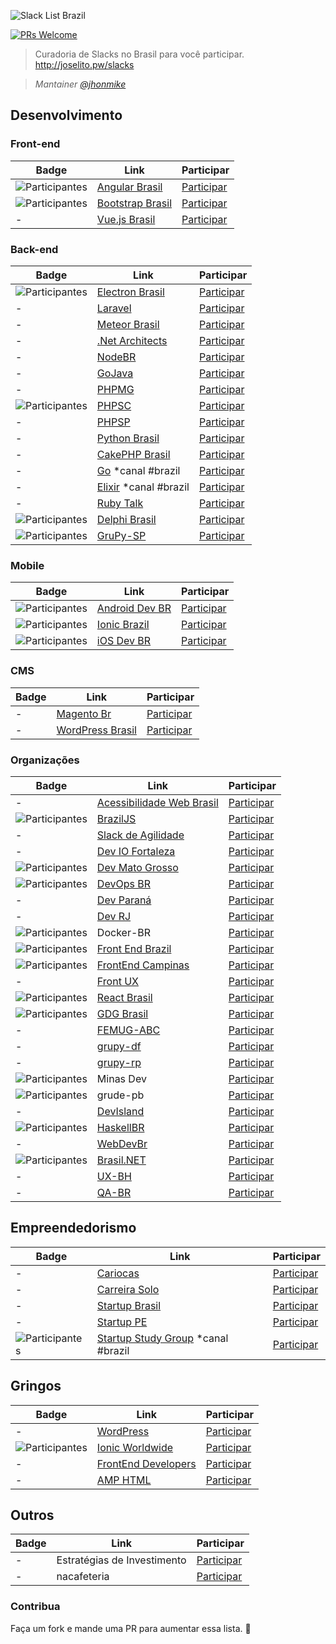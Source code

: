 ![Slack List Brazil](res/logo.jpg)

[![PRs Welcome](https://img.shields.io/badge/PRs-welcome-brightgreen.svg?style=flat-square)](http://makeapullrequest.com)

> Curadoria de Slacks no Brasil para você participar.<br>
> http://joselito.pw/slacks

> *Mantainer [@jhonmike](https://github.com/jhonmike)*

## Desenvolvimento

### Front-end

Badge | Link | Participar
----- | ---- | ----
![Participantes](https://angularbrasil.herokuapp.com/badge.svg) | [Angular Brasil](http://angularjsbrasil.com.br/) | [Participar](https://angularbrasil.herokuapp.com/)
![Participantes](https://bootstrapbrasil-slack.herokuapp.com/badge.svg) | [Bootstrap Brasil](http://getbootstrap.com.br/) | [Participar](http://getbootstrap.com.br/slack)
- | [Vue.js Brasil](https://vuejs-brasil.slack.com/) | [Participar](http://slack.vuejs-brasil.com.br/)

### Back-end

Badge | Link | Participar
----- | ---- | ----
![Participantes](https://electronbrasil.herokuapp.com/badge.svg) | [Electron Brasil](http://electronbrasil.github.io/) | [Participar](https://electronbrasil.herokuapp.com/)|
- | [Laravel](https://laravel-br.slack.com) | [Participar](http://slack.laravel.com.br/)
- | [Meteor Brasil](https://meteor-brasil.slack.com/) | [Participar](http://meteor-brasil.herokuapp.com)
- | [.Net Architects](http://dotnetarchitects.slack.com/) | [Participar](http://dotnetarchitects.azurewebsites.net/)
- | [NodeBR](http://nodebr.slack.com/) | [Participar](https://slack.nodebr.org)
- | [GoJava](gojavajug.slack.com) | [Participar](goo.gl/forms/a0M1ythc96cBNBuj1)
- | [PHPMG](http://phpmg.com/) | [Participar](http://slack.phpmg.com/)
![Participantes](https://phpsc-slackin.herokuapp.com/badge.svg) | [PHPSC](http://www.phpsc.com.br) | [Participar](https://phpsc-slackin.herokuapp.com/)
- | [PHPSP](http://www.phpsp.org.br) | [Participar](https://phpsp-slackin.jelasticlw.com.br/)
- | [Python Brasil](https://pythonbrasil.slack.com) | [Participar](http://slack-pythonbrasil.herokuapp.com/)
- | [CakePHP Brasil](https://cakephpbrasil.slack.com) | [Participar](http://slack.cakephpbrasil.com.br/)
- | [Go](https://gophers.slack.com/) *canal #brazil | [Participar](https://gophersinvite.herokuapp.com/)
- | [Elixir](https://elixir-lang.slack.com) *canal #brazil | [Participar](https://elixir-slackin.herokuapp.com/)
- | [Ruby Talk](https://rubytalk.slack.com/) | [Participar](http://www.rubytalk.net/)
![Participantes](http://delphibrasil.herokuapp.com/badge.svg) | [Delphi Brasil](http://delphibrasil.slack.com/) | [Participar](https://delphibrasil.herokuapp.com/)
![Participantes](http://grupysp.herokuapp.com/badge.svg) | [GruPy-SP](https://grupysp.slack.com/) | [Participar](http://grupysp.herokuapp.com)

### Mobile

Badge | Link | Participar
----- | ---- | ----
![Participantes](http://androiddevbr.herokuapp.com/badge.svg) | [Android Dev BR](http://www.androiddevbr.org) | [Participar](http://slack.androiddevbr.org)
![Participantes](http://ionicbrazilslack.herokuapp.com/badge.svg) | [Ionic Brazil](http://ionicbrazil.slack.com/) | [Participar](http://ionicbrazilslack.herokuapp.com/)
![Participantes](http://iosdevbr.herokuapp.com/badge.svg) | [iOS Dev BR](http://www.cocoaheads.com.br) | [Participar](http://iosdevbr.herokuapp.com/)

### CMS
Badge | Link | Participar
----- | ---- | ----
- | [Magento Br](http://magentobr.slack.com/) | [Participar](https://magentobr.herokuapp.com/)
- | [WordPress Brasil](http://wpbrasil.slack.com/) | [Participar](http://slack-wpbrasil.herokuapp.com/)

### Organizações

Badge | Link | Participar
----- | ---- | ----
- | [Acessibilidade Web Brasil](http://a11y-brazil.slack.com/) | [Participar](http://a11y-brazil.herokuapp.com/)
![Participantes](http://braziljs-slack.herokuapp.com/badge.svg) | [BrazilJS](http://braziljs.slack.com/) | [Participar](http://braziljs-slack.herokuapp.com/)
- | [Slack de Agilidade](http://blog.taller.net.br/guia-do-agilista-wannabe-siglas-da-agilidade/) | [Participar](https://agilidade.typeform.com/to/A80enI)
- | [Dev IO Fortaleza](https://deviofor.slack.com/) | [Participar](http://deviofor.github.io/)
![Participantes](http://devmt.herokuapp.com/badge.svg) | [Dev Mato Grosso](http://devmt.slack.com/) | [Participar](http://devmt.herokuapp.com/)|
![Participantes](https://devops-br-slack.herokuapp.com/badge.svg) | [DevOps BR](https://devopsbr.slack.com/) | [Participar](http://devops-br-slack.herokuapp.com)|
- | [Dev Paraná](http://devparana.slack.com/) | [Participar](http://slack.devparana.org)|
- | [Dev RJ](https://devrj.slack.com/) | [Participar](https://devrj.slack.com/)|
![Participantes](http://docker-br.herokuapp.com/badge.svg) | Docker-BR | [Participar](http://docker-br.herokuapp.com/)|
![Participantes](http://frontendbrasil-slack.herokuapp.com/badge.svg) | [Front End Brazil](http://frontendbrasil.slack.com/) | [Participar](http://frontendbrasil-slack.herokuapp.com/)
![Participantes](https://frontendcampinas.herokuapp.com/badge.svg) | [FrontEnd Campinas](https://frontendcampinas.slack.com) | [Participar](https://frontendcampinas.herokuapp.com/)
- | [Front UX](http://frontux.com/) | [Participar](https://uxsp.slack.com/messages/geral/)
![Participantes](https://react-brasil-slack.herokuapp.com/badge.svg) | [React Brasil](https://react-brasil.slack.com) | [Participar](https://react-brasil-slack.herokuapp.com/)
![Participantes](http://gdgbrazil.herokuapp.com/badge.svg) | [GDG Brasil](http://gdgbrazil.slack.com) | [Participar](http://gdgbrazil.herokuapp.com/)|
- | [FEMUG-ABC](https://github.com/femug-abc) | [Participar](http://slackfemugabc.herokuapp.com/)|
- | [grupy-df](http://grupydf.github.io/) | [Participar](https://grupydf.herokuapp.com)
- | [grupy-rp](http://grupyrp.github.io/) | [Participar](https://grupyrp.herokuapp.com)
![Participantes](http://slack.minasdev.org/badge.svg) | Minas Dev | [Participar](http://slack.minasdev.org/)
![Participantes](https://grudepb.herokuapp.com/badge.svg) | grude-pb | [Participar](https://grudepb.herokuapp.com/)
- | [DevIsland](http://devisland.com/) | [Participar](https://devisland.stamplayapp.com/)
![Participantes](http://slack.haskellbr.com/badge.svg) | [HaskellBR](http://haskellbr.com "HaskellBR") | [Participar](http://slack.haskellbr.com)|
- | [WebDevBr](https://webdevbrasil.slack.com) | [Participar](https://webdevbrasil.slack.com)
![Participantes](http://brasildotnet.herokuapp.com/badge.svg) | [Brasil.NET](http://brasildotnet.slack.com) | [Participar](http://brasildotnet.slack.com)
- | [UX-BH](http://ux-bh.slack.com) | [Participar](http://http://ux-bh.herokuapp.com/)
- | [QA-BR](qa-br.slack.com) | [Participar](https://qabrslack.typeform.com/to/G1pa89)

## Empreendedorismo

Badge | Link | Participar
----- | ---- | ----
- | [Cariocas](https://cariocas.slack.com/)|[Participar](https://cariocas.slack.com/)
- | [Carreira Solo](https://carreirasolo-org.slack.com/)|[Participar](https://carreirasolo-org.slack.com/)
- | [Startup Brasil](http://supbra.slack.com/)|[Participar](http://supbra.brunolemos.org/)
- | [Startup PE](http://startupe.slack.com) | [Participar](https://startuppe-slack.herokuapp.com/)
![Participantes](http://ssg-slack.herokuapp.com/badge.svg) | [Startup Study Group](http://ssg-slack.slack.com) *canal #brazil | [Participar](http://ssg-slack.herokuapp.com/)

## Gringos

Badge | Link | Participar
----- | ---- | ----
- | [WordPress](https://wordpress.slack.com/)|[Participar](https://make.wordpress.org/chat/)
![Participantes](http://ionicworldwide.herokuapp.com/badge.svg) | [Ionic Worldwide](https://ionic-worldwide.slack.com/)|[Participar](http://ionicworldwide.herokuapp.com/)
- | [FrontEnd Developers](https://feds.slack.com/)|[Participar](http://fedsonslack.com.herokuapp.com/)
- | [AMP HTML ](https://amphtml.slack.com/)|[Participar](https://docs.google.com/forms/d/e/1FAIpQLSd83J2IZA6cdR6jPwABGsJE8YL4pkypAbKMGgUZZriU7Qu6Tg/viewform?fbzx=4406980310789882877)

## Outros

Badge | Link | Participar
----- | ---- | ----
- | Estratégias de Investimento | [Participar](https://docs.google.com/forms/d/17OecElQDB9Fyt56bKQMDdvmwQZnnpQPBFzUOrTDgZJ0/viewform?c=0&w=1)
- | nacafeteria | [Participar](http://nacafeteria-slack.herokuapp.com/)

### Contribua

Faça um fork e mande uma PR para aumentar essa lista.
:beers:
